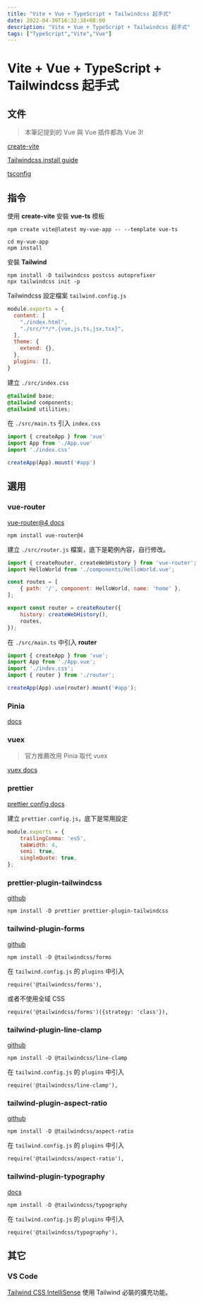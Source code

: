 ```yaml
---
title: "Vite + Vue + TypeScript + Tailwindcss 起手式"
date: 2022-04-30T16:32:38+08:00
description: "Vite + Vue + TypeScript + Tailwindcss 起手式"
tags: ["TypeScript","Vite","Vue"]
---
```

# Vite + Vue + TypeScript + Tailwindcss 起手式
## 文件
> 本筆記提到的 Vue 與 Vue 插件都為 Vue 3!

[create-vite](https://github.com/vitejs/vite/tree/main/packages/create-vite#readme)

[Tailwindcss install guide](https://tailwindcss.com/docs/guides/vite)

[tsconfig](https://www.typescriptlang.org/tsconfig)

## 指令
使用 **create-vite** 安裝 **vue-ts** 模板
```
npm create vite@latest my-vue-app -- --template vue-ts
```
```
cd my-vue-app
npm install
```
安裝 **Tailwind**
```
npm install -D tailwindcss postcss autoprefixer
npx tailwindcss init -p
```
Tailwindcss 設定檔案 `tailwind.config.js`
```js
module.exports = {
  content: [
    "./index.html",
    "./src/**/*.{vue,js,ts,jsx,tsx}",
  ],
  theme: {
    extend: {},
  },
  plugins: [],
}
```
建立 `./src/index.css` 
```css
@tailwind base;
@tailwind components;
@tailwind utilities;
```
在 `./src/main.ts` 引入 `index.css`
```js
import { createApp } from 'vue'
import App from './App.vue'
import './index.css'

createApp(App).mount('#app')
```
## 選用
### vue-router
[vue-router@4 docs](https://router.vuejs.org/installation.html)
```
npm install vue-router@4
```
建立 `./src/router.js` 檔案，底下是範例內容，自行修改。
```js
import { createRouter, createWebHistory } from 'vue-router';
import HelloWorld from './components/HelloWorld.vue';

const routes = [
    { path: '/', component: HelloWorld, name: 'home' },
];

export const router = createRouter({
    history: createWebHistory(),
    routes,
});
```
在 `./src/main.ts` 中引入 **router**
```js
import { createApp } from 'vue';
import App from './App.vue';
import './index.css';
import { router } from './router';

createApp(App).use(router).mount('#app');
```
### Pinia
[docs](https://pinia.vuejs.org/getting-started.html)
### vuex
> 官方推薦改用 Pinia 取代 vuex

[vuex docs](https://vuex.vuejs.org/installation.html)
### prettier
[prettier config docs](https://prettier.io/docs/en/configuration.html)

建立 `prettier.config.js`，底下是常用設定
```js
module.exports = {
    trailingComma: 'es5',
    tabWidth: 4,
    semi: true,
    singleQuote: true,
};
```
### prettier-plugin-tailwindcss
[github](https://github.com/tailwindlabs/prettier-plugin-tailwindcss)
```
npm install -D prettier prettier-plugin-tailwindcss
```
### tailwind-plugin-forms
[github](https://github.com/tailwindlabs/tailwindcss-forms)
```
npm install -D @tailwindcss/forms
```
在 `tailwind.config.js` 的 `plugins` 中引入
```
require('@tailwindcss/forms'),
```
或者不使用全域 CSS
```
require('@tailwindcss/forms')({strategy: 'class'}),
```
### tailwind-plugin-line-clamp
[github](https://github.com/tailwindlabs/tailwindcss-line-clamp)
```
npm install -D @tailwindcss/line-clamp
```
在 `tailwind.config.js` 的 `plugins` 中引入
```
require('@tailwindcss/line-clamp'),
```
### tailwind-plugin-aspect-ratio
[github](https://github.com/tailwindlabs/tailwindcss-aspect-ratio)
```
npm install -D @tailwindcss/aspect-ratio
```
在 `tailwind.config.js` 的 `plugins` 中引入
```
require('@tailwindcss/aspect-ratio'),
```
### tailwind-plugin-typography
[docs](https://tailwindcss.com/docs/typography-plugin)
```
npm install -D @tailwindcss/typography
```
在 `tailwind.config.js` 的 `plugins` 中引入
```
require('@tailwindcss/typography'),
```

## 其它
### VS Code
[Tailwind CSS IntelliSense](https://marketplace.visualstudio.com/items?itemName=bradlc.vscode-tailwindcss) 使用 Tailwind 必裝的擴充功能。